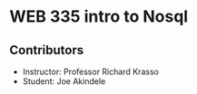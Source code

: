 # WEB 335 intro to Nosql

## Contributors
- Instructor: Professor Richard Krasso
- Student: Joe Akindele
